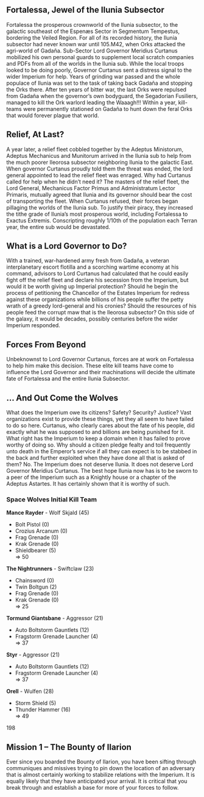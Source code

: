 ## Fortalessa, Jewel of the Ilunia Subsector 
Fortalessa the prosperous crownworld of the Ilunia subsector, to the galactic southeast of the Espenæs Sector in Segmentum Tempestus, bordering the Veiled Region. For all of its recorded history, the Ilunia subsector had never known war until 105.M42, when Orks attacked the agri-world of Gadaña. Sub-Sector Lord Governor Meridius Curtanus mobilized his own personal guards to supplement local scratch companies and PDFs from all of the worlds in the Ilunia sub. While the local troops looked to be doing poorly, Governor Curtanus sent a distress signal to the wider Imperium for help. Years of grinding war passed and the whole populace of Ilunia was set to the task of taking back Gadaña and stopping the Orks there. After ten years of bitter war, the last Orks were repulsed from Gadaña when the governor’s own bodyguard, the Segadorian Fusiliers, managed to kill the Ork warlord leading the Waaagh!!! Within a year, kill-teams were permanently stationed on Gadaña to hunt down the feral Orks that would forever plague that world. 

## Relief, At Last? 
A year later, a relief fleet cobbled together by the Adeptus Ministorum, Adeptus Mechanicus and Munitorum arrived in the Ilunia sub to help from the much poorer Ileorosa subsector neighboring Ilunia to the galactic East. When governor Curtanus proudly told them the threat was ended, the lord general appointed to lead the relief fleet was enraged. Why had Curtanus called for help when he didn’t need it? The masters of the relief fleet, the Lord General, Mechanicus Factor Primus and Administratum Lector Primaris, mutually agreed that Ilunia and its governor should bear the cost of transporting the fleet. When Curtanus refused, their forces began pillaging the worlds of the Ilunia sub. To justify their piracy, they increased the tithe grade of Ilunia’s most prosperous world, including Fortalessa to Exactus Extremis. Conscripting roughly 1/10th of the population each Terran year, the entire sub would be devastated. 

## What is a Lord Governor to Do? 
With a trained, war-hardened army fresh from Gadaña, a veteran interplanetary escort flotilla and a scorching wartime economy at his command, advisors to Lord Curtanus had calculated that he could easily fight off the relief fleet and declare his secession from the Imperium, but would it be worth giving up Imperial protection? Should he begin the process of petitioning the Chancellor of the Estates Imperium for redress against these organizations while billions of his people suffer the petty wrath of a greedy lord-general and his cronies? Should the resources of his people feed the corrupt maw that is the Ileorosa subsector? On this side of the galaxy, it would be decades, possibly centuries before the wider Imperium responded. 

## Forces From Beyond 
Unbeknownst to Lord Governor Curtanus, forces are at work on Fortalessa to help him make this decision. These elite kill teams have come to influence the Lord Governor and their machinations will decide the ultimate fate of Fortalessa and the entire Ilunia Subsector.

## … And Out Come the Wolves
What does the Imperium owe its citizens? Safety? Security? Justice? Vast organizations exist to provide these things, yet they all seem to have failed to do so here. Curtanus, who clearly cares about the fate of his people, did exactly what he was supposed to and billions are being punished for it. What right has the Imperium to keep a domain when it has failed to prove worthy of doing so. Why should a citizen pledge fealty and toil frequently unto death in the Emperor’s service if all they can expect is to be stabbed in the back and further exploited when they have done all that is asked of them? No. The Imperium does not deserve Ilunia. It does not deserve Lord Governor Meridius Curtanus. The best hope Ilunia now has is to be sworn to a peer of the Imperium such as a Knightly house or a chapter of the Adeptus Astartes. It has certainly shown that it is worthy of such.

### Space Wolves Initial Kill Team
**Mance Rayder** - Wolf Skjald (45)  
- Bolt Pistol (0)  
- Crozius Arcanum (0)  
- Frag Grenade (0)  
- Krak Grenade (0)  
- Shieldbearer (5)  
=> 50

**The Nightrunners** - Swiftclaw (23)  
- Chainsword (0)  
- Twin Boltgun (2)  
- Frag Grenade (0)  
- Krak Grenade (0)  
=> 25

**Tormund Giantsbane** - Aggressor (21)  
- Auto Boltstorm Gauntlets (12)  
- Fragstorm Grenade Launcher (4)  
=> 37

**Styr** - Aggressor (21)  
- Auto Boltstorm Gauntlets (12)  
- Fragstorm Grenade Launcher (4)  
=> 37

**Orell** - Wulfen (28)  
- Storm Shield (5)  
- Thunder Hammer (16)  
=> 49

198

## Mission 1 – The Bounty of Ilarion
Ever since you boarded the Bounty of Ilarion, you have been sifting through communiques and missives trying to pin down the location of an adversary that is almost certainly working to stabilize relations with the Imperium. It is equally likely that they have anticipated your arrival. It is critical that you break through and establish a base for more of your forces to follow.
